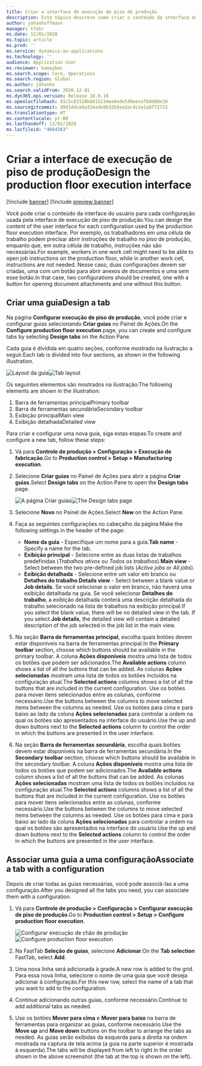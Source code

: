 ```yaml
---
title: Criar a interface de execução de piso de produção
description: Este tópico descreve como criar o conteúdo da interface do usuário para cada configuração.
author: johanhoffmann
manager: tfehr
ms.date: 12/01/2020
ms.topic: article
ms.prod: ''
ms.service: dynamics-ax-applications
ms.technology: ''
audience: Application User
ms.reviewer: kamaybac
ms.search.scope: Core, Operations
ms.search.region: Global
ms.author: johanho
ms.search.validFrom: 2020-12-01
ms.dyn365.ops.version: Release 10.0.16
ms.openlocfilehash: 81c5c83128bb81523dee6ede549eece7b0d80e30
ms.sourcegitcommit: d9d1ddce6a334ade8b32b5ea3ac4c1e1a8f72715
ms.translationtype: HT
ms.contentlocale: pt-BR
ms.lasthandoff: 12/02/2020
ms.locfileid: "4664263"
---
```

# <a name="design-the-production-floor-execution-interface"></a><span data-ttu-id="fa49b-103">Criar a interface de execução de piso de produção</span><span class="sxs-lookup"><span data-stu-id="fa49b-103">Design the production floor execution interface</span></span>

[!include [banner](../includes/banner.md)]
[!include [preview banner](../includes/preview-banner.md)]

<span data-ttu-id="fa49b-104">Você pode criar o conteúdo da interface do usuário para cada configuração usada pela interface de execução de piso de produção.</span><span class="sxs-lookup"><span data-stu-id="fa49b-104">You can design the content of the user interface for each configuration used by the production floor execution interface.</span></span> <span data-ttu-id="fa49b-105">Por exemplo, os trabalhadores em uma célula de trabalho podem precisar abrir instruções de trabalho no piso de produção, enquanto que, em outra célula de trabalho, instruções não são necessárias.</span><span class="sxs-lookup"><span data-stu-id="fa49b-105">For example, workers in one work cell might need to be able to open job instructions on the production floor, while in another work cell, instructions are not needed.</span></span> <span data-ttu-id="fa49b-106">Nesse caso, duas configurações devem ser criadas, uma com um botão para abrir anexos de documentos e uma sem esse botão.</span><span class="sxs-lookup"><span data-stu-id="fa49b-106">In that case, two configurations should be created, one with a button for opening document attachments and one without this button.</span></span>

## <a name="design-a-tab"></a><span data-ttu-id="fa49b-107">Criar uma guia</span><span class="sxs-lookup"><span data-stu-id="fa49b-107">Design a tab</span></span>

<span data-ttu-id="fa49b-108">Na página **Configurar execução de piso de produção**, você pode criar e configurar guias selecionando **Criar guias** no Painel de Ações.</span><span class="sxs-lookup"><span data-stu-id="fa49b-108">On the **Configure production floor execution** page, you can create and configure tabs by selecting **Design tabs** on the Action Pane.</span></span>

<span data-ttu-id="fa49b-109">Cada guia é dividida em quatro seções, conforme mostrado na ilustração a seguir.</span><span class="sxs-lookup"><span data-stu-id="fa49b-109">Each tab is divided into four sections, as shown in the following illustration.</span></span>

<span data-ttu-id="fa49b-110">![Layout da guia](media/pfe-tab-layout.png "Layout da guia")</span><span class="sxs-lookup"><span data-stu-id="fa49b-110">![Tab layout](media/pfe-tab-layout.png "Tab layout")</span></span>

<span data-ttu-id="fa49b-111">Os seguintes elementos são mostrados na ilustração:</span><span class="sxs-lookup"><span data-stu-id="fa49b-111">The following elements are shown in the illustration:</span></span>

1. <span data-ttu-id="fa49b-112">Barra de ferramentas principal</span><span class="sxs-lookup"><span data-stu-id="fa49b-112">Primary toolbar</span></span>
1. <span data-ttu-id="fa49b-113">Barra de ferramentas secundária</span><span class="sxs-lookup"><span data-stu-id="fa49b-113">Secondary toolbar</span></span>
1. <span data-ttu-id="fa49b-114">Exibição principal</span><span class="sxs-lookup"><span data-stu-id="fa49b-114">Main view</span></span>
1. <span data-ttu-id="fa49b-115">Exibição detalhada</span><span class="sxs-lookup"><span data-stu-id="fa49b-115">Detailed view</span></span>

<span data-ttu-id="fa49b-116">Para criar e configurar uma nova guia, siga estas etapas:</span><span class="sxs-lookup"><span data-stu-id="fa49b-116">To create and configure a new tab, follow these steps:</span></span>

1. <span data-ttu-id="fa49b-117">Vá para **Controle de produção &gt; Configuração &gt; Execução de fabricação**.</span><span class="sxs-lookup"><span data-stu-id="fa49b-117">Go to **Production control &gt; Setup &gt; Manufacturing execution**.</span></span>

1. <span data-ttu-id="fa49b-118">Selecione **Criar guias** no Painel de Ações para abrir a página **Criar guias**.</span><span class="sxs-lookup"><span data-stu-id="fa49b-118">Select **Design tabs** on the Action Pane to open the **Design tabs** page.</span></span>

    <span data-ttu-id="fa49b-119">![A página Criar guias](media/pfe-design-tabs.png "A página Criar guias")</span><span class="sxs-lookup"><span data-stu-id="fa49b-119">![The Design tabs page](media/pfe-design-tabs.png "The Design tabs page")</span></span>

1. <span data-ttu-id="fa49b-120">Selecione **Novo** no Painel de Ações.</span><span class="sxs-lookup"><span data-stu-id="fa49b-120">Select **New** on the Action Pane.</span></span>

1. <span data-ttu-id="fa49b-121">Faça as seguintes configurações no cabeçalho da página:</span><span class="sxs-lookup"><span data-stu-id="fa49b-121">Make the following settings in the header of the page:</span></span>

    - <span data-ttu-id="fa49b-122">**Nome da guia** - Especifique um nome para a guia.</span><span class="sxs-lookup"><span data-stu-id="fa49b-122">**Tab name** - Specify a name for the tab.</span></span>
    - <span data-ttu-id="fa49b-123">**Exibição principal** - Selecione entre as duas listas de trabalhos predefinidas (*Trabalhos ativos* ou *Todos os trabalhos*).</span><span class="sxs-lookup"><span data-stu-id="fa49b-123">**Main view** - Select between the two pre-defined job lists (*Active jobs* or *All jobs*).</span></span>
    - <span data-ttu-id="fa49b-124">**Exibição detalhada** - Selecione entre um valor em branco ou **Detalhes do trabalho**.</span><span class="sxs-lookup"><span data-stu-id="fa49b-124">**Details view** - Select between a blank value or **Job details**.</span></span> <span data-ttu-id="fa49b-125">Se você selecionar o valor em branco, não haverá uma exibição detalhada na guia. Se você selecionar **Detalhes do trabalho**, a exibição detalhada conterá uma descrição detalhada do trabalho selecionado na lista de trabalhos na exibição principal.</span><span class="sxs-lookup"><span data-stu-id="fa49b-125">If you select the blank value, there will be no detailed view in the tab. If you select **Job details**, the detailed view will contain a detailed description of the job selected in the job list in the main view.</span></span>

1. <span data-ttu-id="fa49b-126">Na seção **Barra de ferramentas principal**, escolha quais botões devem estar disponíveis na barra de ferramentas principal.</span><span class="sxs-lookup"><span data-stu-id="fa49b-126">In the **Primary toolbar** section, choose which buttons should be available in the primary toolbar.</span></span> <span data-ttu-id="fa49b-127">A coluna **Ações disponíveis** mostra uma lista de todos os botões que podem ser adicionados.</span><span class="sxs-lookup"><span data-stu-id="fa49b-127">The **Available actions** column shows a list of all the buttons that can be added.</span></span> <span data-ttu-id="fa49b-128">As colunas **Ações selecionadas** mostram uma lista de todos os botões incluídos na configuração atual.</span><span class="sxs-lookup"><span data-stu-id="fa49b-128">The **Selected actions** columns shows a list of all the buttons that are included in the current configuration.</span></span> <span data-ttu-id="fa49b-129">Use os botões para mover itens selecionados entre as colunas, conforme necessário.</span><span class="sxs-lookup"><span data-stu-id="fa49b-129">Use the buttons between the columns to move selected items between the columns as needed.</span></span> <span data-ttu-id="fa49b-130">Use os botões para cima e para baixo ao lado da coluna **Ações selecionadas** para controlar a ordem na qual os botões são apresentados na interface do usuário.</span><span class="sxs-lookup"><span data-stu-id="fa49b-130">Use the up and down buttons next to the **Selected actions** column to control the order in which the buttons are presented in the user interface.</span></span>

1. <span data-ttu-id="fa49b-131">Na seção **Barra de ferramentas** **secundária**, escolha quais botões devem estar disponíveis na barra de ferramentas secundária.</span><span class="sxs-lookup"><span data-stu-id="fa49b-131">In the **Secondary** **toolbar** section, choose which buttons should be available in the secondary toolbar.</span></span> <span data-ttu-id="fa49b-132">A coluna **Ações disponíveis** mostra uma lista de todos os botões que podem ser adicionados.</span><span class="sxs-lookup"><span data-stu-id="fa49b-132">The **Available actions** column shows a list of all the buttons that can be added.</span></span> <span data-ttu-id="fa49b-133">As colunas **Ações selecionadas** mostram uma lista de todos os botões incluídos na configuração atual.</span><span class="sxs-lookup"><span data-stu-id="fa49b-133">The **Selected actions** columns shows a list of all the buttons that are included in the current configuration.</span></span> <span data-ttu-id="fa49b-134">Use os botões para mover itens selecionados entre as colunas, conforme necessário.</span><span class="sxs-lookup"><span data-stu-id="fa49b-134">Use the buttons between the columns to move selected items between the columns as needed.</span></span> <span data-ttu-id="fa49b-135">Use os botões para cima e para baixo ao lado da coluna **Ações selecionadas** para controlar a ordem na qual os botões são apresentados na interface do usuário.</span><span class="sxs-lookup"><span data-stu-id="fa49b-135">Use the up and down buttons next to the **Selected actions** column to control the order in which the buttons are presented in the user interface.</span></span>

## <a name="associate-a-tab-with-a-configuration"></a><span data-ttu-id="fa49b-136">Associar uma guia a uma configuração</span><span class="sxs-lookup"><span data-stu-id="fa49b-136">Associate a tab with a configuration</span></span>

<span data-ttu-id="fa49b-137">Depois de criar todas as guias necessárias, você pode associá-las a uma configuração.</span><span class="sxs-lookup"><span data-stu-id="fa49b-137">After you designed all the tabs you need, you can associate them with a configuration.</span></span>

1. <span data-ttu-id="fa49b-138">Vá para **Controle de produção &gt; Configuração &gt; Configurar execução de piso de produção**.</span><span class="sxs-lookup"><span data-stu-id="fa49b-138">Go to **Production control &gt; Setup &gt; Configure production floor execution**.</span></span>

    <span data-ttu-id="fa49b-139">![Configurar execução de chão de produção](media/pfe-config-prod-floor-execution.png "Configurar execução de chão de produção")</span><span class="sxs-lookup"><span data-stu-id="fa49b-139">![Configure production floor execution](media/pfe-config-prod-floor-execution.png "Configure production floor execution")</span></span>

1. <span data-ttu-id="fa49b-140">Na FastTab **Seleção de guias**, selecione **Adicionar**.</span><span class="sxs-lookup"><span data-stu-id="fa49b-140">On the **Tab selection** FastTab, select **Add**.</span></span>

1. <span data-ttu-id="fa49b-141">Uma nova linha será adicionada à grade.</span><span class="sxs-lookup"><span data-stu-id="fa49b-141">A new row is added to the grid.</span></span> <span data-ttu-id="fa49b-142">Para essa nova linha, selecione o nome de uma guia que você deseja adicionar à configuração.</span><span class="sxs-lookup"><span data-stu-id="fa49b-142">For this new row, select the name of a tab that you want to add to the configuration.</span></span>

1. <span data-ttu-id="fa49b-143">Continue adicionando outras guias, conforme necessário.</span><span class="sxs-lookup"><span data-stu-id="fa49b-143">Continue to add additional tabs as needed.</span></span>

1. <span data-ttu-id="fa49b-144">Use os botões **Mover para cima** e **Mover para baixo** na barra de ferramentas para organizar as guias, conforme necessário.</span><span class="sxs-lookup"><span data-stu-id="fa49b-144">Use the **Move up** and **Move down** buttons on the toolbar to arrange the tabs as needed.</span></span> <span data-ttu-id="fa49b-145">As guias serão exibidas da esquerda para a direita na ordem mostrada na captura de tela acima (a guia na parte superior é mostrada à esquerda).</span><span class="sxs-lookup"><span data-stu-id="fa49b-145">The tabs will be displayed from left to right in the order shown in the above screenshot (the tab at the top is shown on the left).</span></span>

